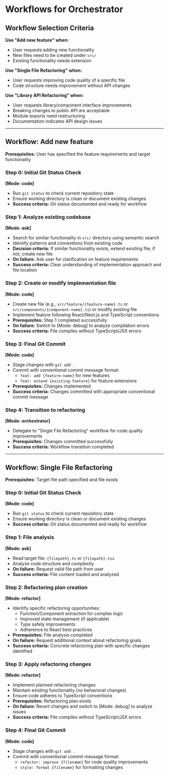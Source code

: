 # Workflows for Orchestrator

## Workflow Selection Criteria

**Use "Add new feature" when:**

-   User requests adding new functionality
-   New files need to be created under `src/`
-   Existing functionality needs extension

**Use "Single File Refactoring" when:**

-   User requests improving code quality of a specific file
-   Code structure needs improvement without API changes

**Use "Library API Refactoring" when:**

-   User requests library/component interface improvements
-   Breaking changes to public API are acceptable
-   Module exports need restructuring
-   Documentation indicates API design issues

---

## Workflow: Add new feature

**Prerequisites:** User has specified the feature requirements and target functionality

### Step 0: Initial Git Status Check

**[Mode: code]**

-   Run `git status` to check current repository state
-   Ensure working directory is clean or document existing changes
-   **Success criteria:** Git status documented and ready for workflow

### Step 1: Analyze existing codebase

**[Mode: ask]**

-   Search for similar functionality in `src/` directory using semantic search
-   Identify patterns and conventions from existing code
-   **Decision criteria:** If similar functionality exists, extend existing file; if not, create new file
-   **On failure:** Ask user for clarification on feature requirements
-   **Success criteria:** Clear understanding of implementation approach and file location

### Step 2: Create or modify implementation file

**[Mode: code]**

-   Create new file (e.g., `src/feature/{feature-name}.ts` or `src/components/{component-name}.ts`) or modify existing file
-   Implement feature following React/Next.js and TypeScript conventions
-   **Prerequisites:** Step 1 completed successfully
-   **On failure:** Switch to [Mode: debug] to analyze compilation errors
-   **Success criteria:** File compiles without TypeScript/JSX errors

### Step 3: Final Git Commit

**[Mode: code]**

-   Stage changes with `git add .`
-   Commit with conventional commit message format:
    -   `feat: add {feature-name}` for new features
    -   `feat: extend {existing-feature}` for feature extensions
-   **Prerequisites:** Changes implemented
-   **Success criteria:** Changes committed with appropriate conventional commit message

### Step 4: Transition to refactoring

**[Mode: orchestrator]**

-   Delegate to "Single File Refactoring" workflow for code quality improvements
-   **Prerequisites:** Changes committed successfully
-   **Success criteria:** Workflow transition completed

---

## Workflow: Single File Refactoring

**Prerequisites:** Target file path specified and file exists

### Step 0: Initial Git Status Check

**[Mode: code]**

-   Run `git status` to check current repository state
-   Ensure working directory is clean or document existing changes
-   **Success criteria:** Git status documented and ready for workflow

### Step 1: File analysis

**[Mode: ask]**

-   Read target file: `{filepath}.ts` or `{filepath}.tsx`
-   Analyze code structure and complexity
-   **On failure:** Request valid file path from user
-   **Success criteria:** File content loaded and analyzed

### Step 2: Refactoring plan creation

**[Mode: refactor]**

-   Identify specific refactoring opportunities:
    -   Function/Component extraction for complex logic
    -   Improved state management (if applicable)
    -   Type safety improvements
    -   Adherence to React best practices
-   **Prerequisites:** File analysis completed
-   **On failure:** Request additional context about refactoring goals
-   **Success criteria:** Concrete refactoring plan with specific changes identified

### Step 3: Apply refactoring changes

**[Mode: refactor]**

-   Implement planned refactoring changes
-   Maintain existing functionality (no behavioral changes)
-   Ensure code adheres to TypeScript conventions
-   **Prerequisites:** Refactoring plan exists
-   **On failure:** Revert changes and switch to [Mode: debug] to analyze issues
-   **Success criteria:** File compiles without TypeScript/JSX errors

### Step 4: Final Git Commit

**[Mode: code]**

-   Stage changes with `git add .`
-   Commit with conventional commit message format:
    -   `refactor: improve {filename}` for code quality improvements
    -   `style: format {filename}` for formatting changes